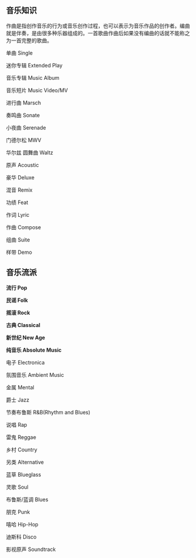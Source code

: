 ## 音乐知识

作曲是指创作音乐的行为或音乐创作过程，也可以表示为音乐作品的创作者。编曲就是伴奏，是由很多种乐器组成的。一首歌曲作曲后如果没有编曲的话就不能称之为一首完整的歌曲。

单曲 Single

迷你专辑 Extended Play

音乐专辑 Music Album

音乐短片 Music Video/MV

进行曲 Marsch  

奏鸣曲 Sonate 

小夜曲 Serenade 

门德尔松 MWV 

华尔兹 圆舞曲 Waltz 

原声 Acoustic 

豪华 Deluxe 

混音 Remix 

功绩 Feat 

作词 Lyric 

作曲 Compose 

组曲 Suite 

样带 Demo 

## 音乐流派
__流行 Pop__ 

__民谣 Folk__ 

__摇滚 Rock__ 

__古典 Classical__

__新世纪 New Age__ 

__纯音乐 Absolute Music__

电子 Electronica

氛围音乐 Ambient Music

金属 Mental

爵士 Jazz

节奏布鲁斯 R&B(Rhythm and Blues)

说唱 Rap

雷鬼 Reggae

乡村 Country

另类 Alternative 

蓝草 Blueglass 

灵歌 Soul 

布鲁斯/蓝调 Blues 

朋克 Punk 

嘻哈 Hip-Hop 

迪斯科 Disco 

影视原声 Soundtrack 


